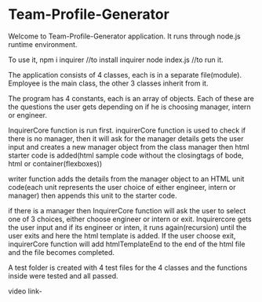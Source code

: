 # Team-Profile-Generator
Welcome to Team-Profile-Generator application. It runs through node.js runtime environment.

To use it, 
npm i inquirer //to install inquirer
node index.js  //to run it.

The application consists of 4 classes, each is in a separate file(module).
Employee is the main class, the other 3 classes inherit from it.

The program has 4 constants, each is an array of objects. Each of these are the questions the user gets depending on if he is choosing manager, intern or engineer.

InquirerCore function is run first.
inquirerCore function is used to check if there is no manager, then it will ask for the manager details gets the user input and creates a new manager object from the class manager then html starter code is added(html sample code without the closingtags of bode, html or container(flexboxes))

 writer function adds the details from the manager object to an HTML unit code(each unit represents the user choice of either engineer, intern or manager) then appends this unit to the starter code. 
 
 if there is a manager then InquirerCore function will ask the user to select one of 3 choices, either choose engineer or intern or exit.
Inquirercore gets the user input and if its engineer or inten, it runs again(recursion) until the user exits and here the html template is added.
If the user choose exit, inquirerCore function will add htmlTemplateEnd to the end of the html file and the file becomes completed.


A test folder is created with 4 test files for the 4 classes and the functions inside were tested and all passed.

video link- 